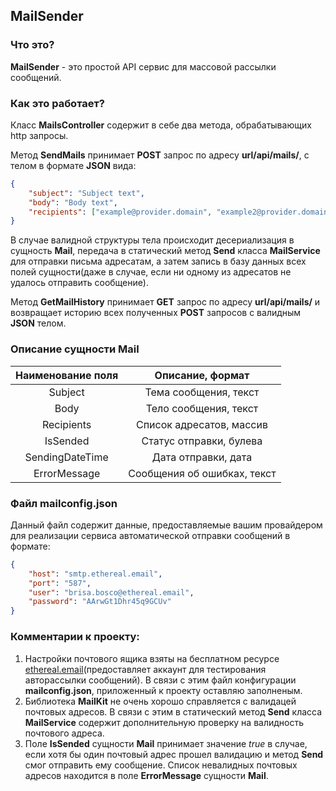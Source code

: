## MailSender
### Что это?
**MailSender** - это простой API сервис для массовой рассылки сообщений.
### Как это работает?
Класс **MailsController** содержит в себе два метода, обрабатывающих http запросы. 

Метод **SendMails** принимает **POST** запрос по адресу **url/api/mails/**, с телом в формате **JSON** вида:
```json
{
	"subject": "Subject text",
	"body": "Body text",
	"recipients": ["example@provider.domain", "example2@provider.domain"]
} 
```
В случае валидной структуры тела происходит десериализация в сущность **Mail**, передача в статический метод **Send** класса **MailService** для отправки письма адресатам, а затем запись в базу данных всех полей сущности(даже в случае, если ни одному из адресатов не удалось отправить сообщение).

Метод **GetMailHistory** принимает **GET** запрос по адресу **url/api/mails/** и возвращает историю всех полученных **POST** запросов с валидным **JSON** телом.

### Описание сущности Mail

| Наименование поля  | Описание, формат  |
| :------------: | :------------: |
| Subject  | Тема сообщения, текст   |
|  Body |  Тело сообщения, текст |
|  Recipients | Список адресатов, массив   |
| IsSended  | Статус отправки, булева  |
| SendingDateTime  | Дата отправки, дата  |
| ErrorMessage  |   Сообщения об ошибках, текст |

### Файл mailconfig.json 
Данный файл содержит данные, предоставляемые вашим провайдером для реализации сервиса автоматической отправки сообщений в формате: 
```json
{
  	"host": "smtp.ethereal.email",
  	"port": "587",
  	"user": "brisa.bosco@ethereal.email",
  	"password": "AArwGt1Dhr45q9GCUv"
}
```


### Комментарии к проекту:
1. Настройки почтового ящика взяты на бесплатном ресурсе [ethereal.email](http://ethereal.email "ethereal.email")(предоставляет аккаунт для тестирования авторассылки сообщений). В связи с этим файл конфигурации **mailconfig.json**, приложенный к проекту оставляю заполненым.
2. Библиотека **MailKit** не очень хорошо справляется с валидацей почтовых адресов. В связи с этим в статический метод **Send** класса **MailService** содержит дополнительную проверку на валидность почтового адреса.
3. Поле **IsSended** сущности **Mail** принимает значение *true* в случае, если хотя бы один почтовый адрес прошел валидацию и метод **Send** смог отправить ему сообщение. Список невалидных почтовых адресов находится в поле **ErrorMessage** сущности **Mail**.



